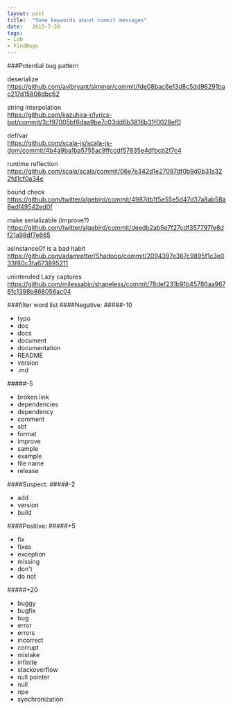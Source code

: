 ```yaml
---
layout: post
title:  "Some keywords about commit messages"
date:   2015-7-20
tags:
- Lab
- FindBugs
---
```


###Potential bug pattern

deserialize<br>
https://github.com/avibryant/simmer/commit/fde08bac6e13d8c5dd96291bac217d15808dbc62


string interpolation<br>
https://github.com/kazuhira-r/lyrics-bot/commit/3cf97005bf6daa9be7c03dd6b3816b31f0028ef0


def/var<br>
https://github.com/scala-js/scala-js-dom/commit/4b4a9ba1ba5755ac9ffccdf57835e4dfbcb2f7c4


runtime reflection <br>
https://github.com/scala/scala/commit/06e7e342d1e27097df0b9d0b31a322fd1cf0a34e


bound check<br>
https://github.com/twitter/algebird/commit/4987db1f5e55e5d47d37a8ab58a8edf49542ed0f


make serializable (improve?)<br>
https://github.com/twitter/algebird/commit/deedb2ab5e7f27cdf357797fe8df21a98df7e665


asInstanceOf is a bad habit<br>
https://github.com/adamretter/Shadoop/commit/2094397e367c9895f1c3e033f80c3fa673895211


unintended Lazy captures<br>
https://github.com/milessabin/shapeless/commit/78def231b91b45786aa9676fc1398b868056ac04



###filter word list
####Negative: 
#####-10
* typo 
* doc
* docs
* document 
* documentation 
* README 
* version 
* .md

#####-5
* broken link
* dependencies
* dependency
* comment
* sbt
* format
* improve
* sample
* example
* file name
* release



####Suspect:
#####-2
* add
* version
* build	

####Positive: 
#####+5
* fix
* fixes
* exception
* missing
* don't
* do not

#####+20
* buggy
* bugfix
* bug
* error
* errors
* incorrect
* corrupt
* mistake
* infinite
* stackoverflow
* null pointer
* null
* npe
* synchronization





	